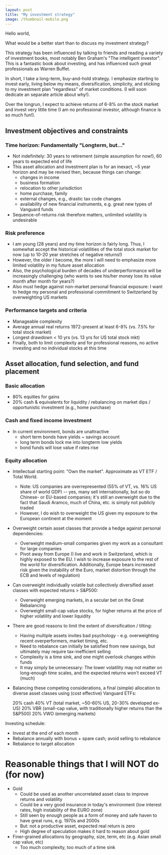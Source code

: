 ```yaml
---
layout: post
title: "My investment strategy"
image: /thumbnail-mobile.png
---
```


Hello world,

What would be a better start than to discuss my investment strategy?

This strategy has been influenced by talking to friends and reading a variety of investment books, most notably Ben Graham's "The intelligent investor". This is a fantastic book about investing, and has influenced such great professionals as Warren Buffet.

In short, I take a long-term, buy-and-hold strategy. I emphasize starting to invest early, living below my means, diversification, simplicity, and sticking to my investment plan "regardless" of market conditions. (I will soon dedicate an separate article about why!).

Over the longrun, I expect to achieve returns of 6-8% on the stock market and invest very little time (I am no professional investor, although finance is so much fun!). 



## Investment objectives and constraints

### Time horizon: Fundamentally "Longterm, but..."
- Not indefinitely: 30 years to retirement (simple assumption for now!), 60 years to expected end of life
- This asset allocation and investment plan is for an inexact, ~5 year horizon and may be revised then, because things can change:
  - changes in income
  - business formation
  - relocation to other jurisdiction
  - home purchase, family
  - external changes, e.g., drastic tax code changes
  - availability of new financial instruments, e.g. great new types of Vanguard funds
- Sequence-of-returns risk therefore matters, unlimited volatility is undesirable

### Risk preference
- I am young (28 years) and my time horizon is fairly long. Thus, I somewhat accept the historical volatilities of the total stock market for now (up to 10-20 year stretches of negative returns!)
- However, the older I become, the more I will need to emphasize more limited volatility in my future asset allocation
- Also, the psychological burden of decades of underperformance will be increasingly challenging (who wants to see his/her money lose its value month after month for years?)
- Also must hedge against non-market personal financial exposure: I want to hedge my personal and professional commitment to Switzerland by overweighting US markets

### Performance targets and criteria
- Manageable complexity
- Average annual real returns 1972-present at least 6-8% (vs. 7.5% for total stock market)
- Longest drawdown < 10 yrs (vs. 13 yrs for US total stock mkt)
- Finally, both to limit complexity and for professional reasons, no active investing and no individual stocks at this time


## Asset allocation, fund selection, and fund placement

### Basic allocation 

- 80% equities for gains
- 20% cash & equivalents for liquidity / rebalancing on market dips / opportunistic investment (e.g., home purchase)

### Cash and fixed income investment

- In current environment, bonds are unattractive
  - short term bonds have yields ~ savings account
  - long term bonds lock me into longterm low yields
  - bond funds will lose value if rates rise
  
### Equity allocation

- Intellectual starting point: "Own the market".  Approximate as VT ETF / Total World.
  - Note: US companies are overrepresented (55% of VT, vs. 16% US share of world GDP) -- yes, many sell internationally, but so do Chinese- or EU-based companies; it's still an overweight due to the fact that Saudi Aramco, much of China, etc. is simply not publicly traded
  - However, I do wish to overweight the US given my exposure to the European continent at the moment

- Overweight certain asset classes that provide a hedge against personal dependencies:
  - Overweight medium-small companies given my work as a consultant for large companies
  - Pivot away from Europe (I live and work in Switzerland, which is highly exposed to the EU. I wish to increase exposure to the rest of the world for diversification. Additionally, Europe bears increased risk given the instability of the Euro, market distortion through the ECB and levels of regulation)
- Can overweight individually volatile but collectively diversified asset classes with expected returns > S&P500:
  - Overweight emerging markets, in a secular bet on the Great Rebalancing
  - Overweight small-cap value stocks, for higher returns at the price of higher volatility and lower liquidity
   
- There are good reasons to limit the extent of diversification / tilting:
  - Having multiple assets invites bad psychology - e.g. overweighting recent overperformers, market timing, etc.
  - Need to rebalance can initially be satisfied from new savings, but ultimately may require tax-inefficient selling
  - Complexity is a time sink, and one might overlook changes within funds
  - It may simply be unnecessary: The lower volatility may not matter on long-enough time scales, and the expected returns won't exceed VT (much)



- Balancing these competing considerations, a final (simple) allocation to diverse asset classes using (cost effective) Vanguard ETFs:

    20%   cash 
    40%	  VT (total market, ~50-60% US, 20-30% developed ex-US)
    20%   VBR (small-cap value, with traditionally higher returns than the S&P500)
    20%   VWO (emerging markets)

 Investing schedule:
   - Invest at the end of each month
   - Rebalance annually with bonus + spare cash; avoid selling to rebalance
   - Rebalance to target allocation

  
# Reasonable things that I will NOT do (for now)
- Gold
  - Could be used as another uncorrelated asset class to improve returns and volatility
  - Could be a very good insurance in today's environment (low interest rates, high instability of the EURO zone)
  - Still seen by enough people as a form of money and safe haven to have great runs, e.g. 1970s and 2000s
  - But: not a productive asset, expected real return is zero
  - High degree of speculation makes it hard to reason about gold 
- Finer-grained allocations by geography, size, term, etc (e.g. Asian small cap value, etc)
  - Too much complexity, too much of a time sink




